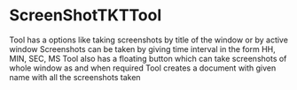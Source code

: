 # ScreenShotTKTTool

Tool has a options like taking screenshots by title of the window or by active window
Screenshots can be taken by giving time interval in the form HH, MIN, SEC, MS
Tool also has a floating button which can take screenshots of whole window as and when required 
Tool creates a document with given name with all the screenshots taken

